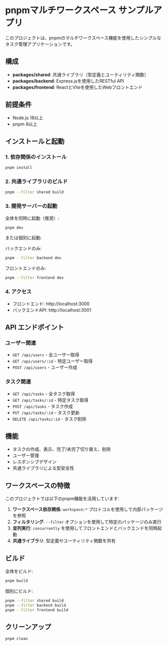 # pnpmマルチワークスペース サンプルアプリ

このプロジェクトは、pnpmのマルチワークスペース機能を使用したシンプルなタスク管理アプリケーションです。

## 構成

- **packages/shared**: 共通ライブラリ（型定義とユーティリティ関数）
- **packages/backend**: Express.jsを使用したRESTful API
- **packages/frontend**: ReactとViteを使用したWebフロントエンド

## 前提条件

- Node.js 18以上
- pnpm 8以上

## インストールと起動

### 1. 依存関係のインストール

```bash
pnpm install
```

### 2. 共通ライブラリのビルド

```bash
pnpm --filter shared build
```

### 3. 開発サーバーの起動

全体を同時に起動（推奨）:
```bash
pnpm dev
```

または個別に起動:

バックエンドのみ:
```bash
pnpm --filter backend dev
```

フロントエンドのみ:
```bash
pnpm --filter frontend dev
```

### 4. アクセス

- フロントエンド: http://localhost:3000
- バックエンドAPI: http://localhost:3001

## API エンドポイント

### ユーザー関連
- `GET /api/users` - 全ユーザー取得
- `GET /api/users/:id` - 特定ユーザー取得
- `POST /api/users` - ユーザー作成

### タスク関連
- `GET /api/tasks` - 全タスク取得
- `GET /api/tasks/:id` - 特定タスク取得
- `POST /api/tasks` - タスク作成
- `PUT /api/tasks/:id` - タスク更新
- `DELETE /api/tasks/:id` - タスク削除

## 機能

- タスクの作成、表示、完了/未完了切り替え、削除
- ユーザー管理
- レスポンシブデザイン
- 共通ライブラリによる型安全性

## ワークスペースの特徴

このプロジェクトでは以下のpnpm機能を活用しています:

1. **ワークスペース依存関係**: `workspace:*` プロトコルを使用して内部パッケージを参照
2. **フィルタリング**: `--filter` オプションを使用して特定のパッケージのみ実行
3. **並列実行**: `concurrently` を使用してフロントエンドとバックエンドを同時起動
4. **共通ライブラリ**: 型定義やユーティリティ関数を共有

## ビルド

全体をビルド:
```bash
pnpm build
```

個別にビルド:
```bash
pnpm --filter shared build
pnpm --filter backend build
pnpm --filter frontend build
```

## クリーンアップ

```bash
pnpm clean
```